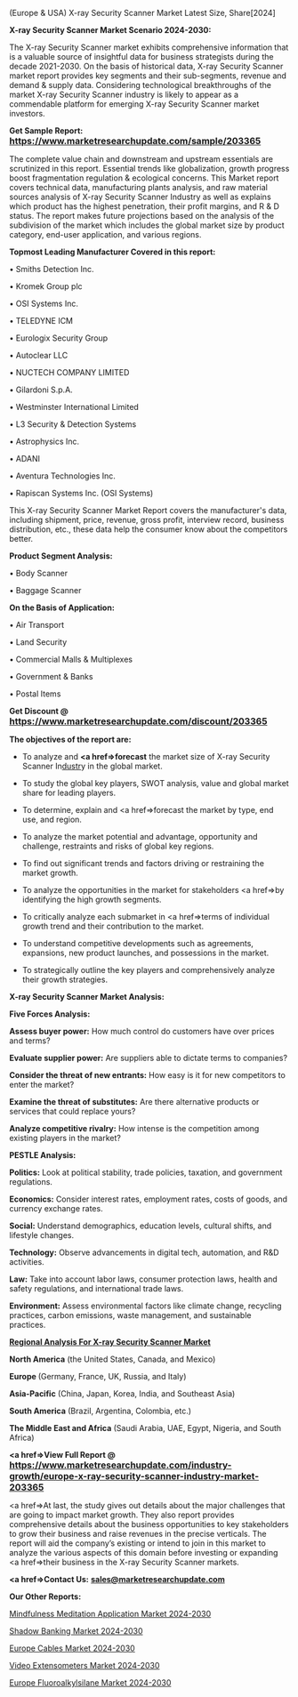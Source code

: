 (Europe & USA) X-ray Security Scanner Market Latest Size, Share[2024]

<strong>X-ray Security Scanner Market Scenario 2024-2030:</strong>

The X-ray Security Scanner market exhibits comprehensive information that is a valuable source of insightful data for business strategists during the decade 2021-2030. On the basis of historical data, X-ray Security Scanner market report provides key segments and their sub-segments, revenue and demand &amp; supply data. Considering technological breakthroughs of the market X-ray Security Scanner industry is likely to appear as a commendable platform for emerging X-ray Security Scanner market investors.

<strong>Get Sample Report: <a href=https://www.marketresearchupdate.com/sample/203365><font size=3 color=#0000ff>https://www.marketresearchupdate.com/sample/203365</font></a></strong>

The complete value chain and downstream and upstream essentials are scrutinized in this report. Essential trends like globalization, growth progress boost fragmentation regulation &amp; ecological concerns. This Market report covers technical data, manufacturing plants analysis, and raw material sources analysis of X-ray Security Scanner Industry as well as explains which product has the highest penetration, their profit margins, and R & D status. The report makes future projections based on the analysis of the subdivision of the market which includes the global market size by product category, end-user application, and various regions.

<strong>Topmost Leading Manufacturer Covered in this report:</strong>

• Smiths Detection Inc.

• Kromek Group plc

• OSI Systems Inc.

• TELEDYNE ICM

• Eurologix Security Group

• Autoclear LLC

• NUCTECH COMPANY LIMITED

• Gilardoni S.p.A.

• Westminster International Limited

• L3 Security & Detection Systems

• Astrophysics Inc.

• ADANI

• Aventura Technologies Inc.

• Rapiscan Systems Inc. (OSI Systems)

This X-ray Security Scanner Market Report covers the manufacturer's data, including shipment, price, revenue, gross profit, interview record, business distribution, etc., these data help the consumer know about the competitors better.

<strong>Product Segment Analysis: </strong>

• Body Scanner

• Baggage Scanner

<strong>On the Basis of Application:</strong>

• Air Transport

• Land Security

• Commercial Malls & Multiplexes

• Government & Banks

• Postal Items

<strong>Get Discount @ <a href=https://www.marketresearchupdate.com/discount/203365><font size=3 color=#0000ff>https://www.marketresearchupdate.com/discount/203365</font></a></strong>

<strong><b>The objectives of the report are:</b></strong>

- To analyze and <strong><a href=><strong>forecast</strong></a></strong> the market size of X-ray Security Scanner In<a href=ASDF991299>dustr</a>y in the global market.

- To study the global key players, SWOT analysis, value and global market share for leading players.

- To determine, explain and <a href=>forecast</a> the market by type, end use, and region.

- To analyze the market potential and advantage, opportunity and challenge, restraints and risks of global key regions.

- To find out significant trends and factors driving or restraining the market growth.

- To analyze the opportunities in the market for stakeholders <a href=>by</a> identifying the high growth segments.

- To critically analyze each submarket in <a href=>terms</a> of individual growth trend and their contribution to the market.

- To understand competitive developments such as agreements, expansions, new product launches, and possessions in the market.

- To strategically outline the key players and comprehensively analyze their growth strategies.

<strong>X-ray Security Scanner Market Analysis:</strong>

<strong>Five Forces Analysis:</strong>

<strong>Assess buyer power:</strong> How much control do customers have over prices and terms?

<strong>Evaluate supplier power:</strong> Are suppliers able to dictate terms to companies?

<strong>Consider the threat of new entrants:</strong> How easy is it for new competitors to enter the market?

<strong>Examine the threat of substitutes:</strong> Are there alternative products or services that could replace yours?

<strong>Analyze competitive rivalry:</strong> How intense is the competition among existing players in the market?

<strong>PESTLE Analysis:</strong>

<strong>Politics:</strong> Look at political stability, trade policies, taxation, and government regulations.

<strong>Economics:</strong> Consider interest rates, employment rates, costs of goods, and currency exchange rates.

<strong>Social:</strong> Understand demographics, education levels, cultural shifts, and lifestyle changes.

<strong>Technology:</strong> Observe advancements in digital tech, automation, and R&D activities.

<strong>Law:</strong> Take into account labor laws, consumer protection laws, health and safety regulations, and international trade laws.

<strong>Environment:</strong> Assess environmental factors like climate change, recycling practices, carbon emissions, waste management, and sustainable practices.

<strong><u><b>Regional Analysis For X-ray Security Scanner Market</b></u></strong>

<strong><b>North America</b></strong> (the United States, Canada, and Mexico)

<strong><b>Europe </b></strong>(Germany, France, UK, Russia, and Italy)

<strong><b>Asia-Pacific</b></strong> (China, Japan, Korea, India, and Southeast Asia)

<strong><b>South America</b></strong> (Brazil, Argentina, Colombia, etc.)

<strong><b>The Middle East and Africa</b></strong> (Saudi Arabia, UAE, Egypt, Nigeria, and South Africa)

<strong><a href=>View Full Report</a> @ <a href=https://www.marketresearchupdate.com/industry-growth/europe-x-ray-security-scanner-industry-market-203365><font size=3 color=#0000ff>https://www.marketresearchupdate.com/industry-growth/europe-x-ray-security-scanner-industry-market-203365</font></a></strong>

<a href=>At last,</a> the study gives out details about the major challenges that are going to impact market growth. They also report provides comprehensive details about the business opportunities to key stakeholders to grow their business and raise revenues in the precise verticals. The report will aid the company’s existing or intend to join in this market to analyze the various aspects of this domain before investing or expanding <a href=>their</a> business in the X-ray Security Scanner markets.

<strong><a href=>Contact Us:</a></strong>
<strong>sales@marketresearchupdate.com</strong>

<strong>Our Other Reports:</strong>

<a href=https://www.linkedin.com/pulse/mindfulness-meditation-application-market-size-3f>Mindfulness Meditation Application Market 2024-2030</a>

<a href=https://www.linkedin.com/pulse/shadow-banking-market-outlooks-2023-size-players>Shadow Banking Market 2024-2030</a>

<a href=https://www.linkedin.com/pulse/europe-cables-market-2023-usd-explained-effective>Europe Cables Market 2024-2030</a>

<a href=https://www.linkedin.com/pulse/video-extensometers-market-2023-current-future-34jxf/>Video Extensometers Market 2024-2030</a>

<a href=https://www.linkedin.com/pulse/europe-fluoroalkylsilane-market-research-report-2023-kob9f/>Europe Fluoroalkylsilane Market 2024-2030</a>

